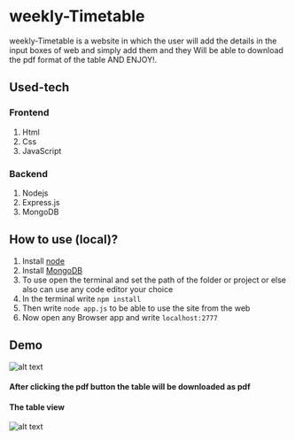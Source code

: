 # weekly-Timetable
weekly-Timetable is a website in which the user will add the details in the input boxes of web and simply add them and they Will be able to download the pdf format of the table AND ENJOY!.

## Used-tech
### Frontend
1. Html
2. Css
3. JavaScript

### Backend
1. Nodejs
2. Express.js
3. MongoDB 

## How to use (local)?
1. Install [node](https://nodejs.org/en/download/)
2. Install [MongoDB](https://www.mongodb.com/try/download/community)
3. To use open the terminal and set the path of the folder or project or else also can use any code editor your choice
4. In the terminal write `npm install`
5. Then write `node app.js` to be able to use the site from the web
6. Now open any Browser app and write `localhost:2777`

## Demo
![alt text](https://i.imgur.com/XgSeqs5.png)
#### After clicking the pdf button the table will be downloaded as pdf
#### The table view
![alt text](https://i.imgur.com/0RvvSCf.png)
